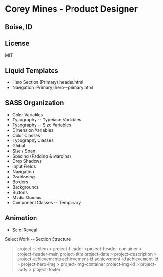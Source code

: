 # Corey Mines - Product Designer
## Boise, ID



## License
MIT

## Liquid Templates
* Hero Section (Primary) header.html
* Navigation (Primary) hero--primary.html

## SASS Organization
* Color Variables
* Typography -- Typeface Variables
* Typography -- Size Variables
* Dimension Variables
* Color Classes
* Typography Classes
* Global
* Size / Span
* Spacing (Padding & Margins)
* Drop Shadows
* Input Fields
* Navigation
* Positioning
* Borders
* Backgrounds
* Buttons
* Media Queries
* Component Classes -- Temporary

## Animation
* ScrollReveal

Select Work -- Section Structure
> project-section
	> project-header
		>project-header-container
				> project-header-main
						project-title
						project-date
				> project-description
				> project-achievements
						achievement-id
						achievement-id
						achievement-id
				> project-hero-img
					> project-img-container
						project-img-id
	> project-body
	> project-footer